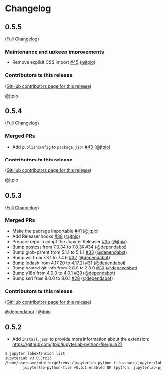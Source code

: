# Changelog

<!-- <START NEW CHANGELOG ENTRY> -->

## 0.5.5

([Full Changelog](https://github.com/jtpio/jupyterlab-python-file/compare/v0.5.4...d773bd7f00ad383aeb519616192b96be9c65dc59))

### Maintenance and upkeep improvements

- Remove explicit CSS import [#45](https://github.com/jtpio/jupyterlab-python-file/pull/45) ([@jtpio](https://github.com/jtpio))

### Contributors to this release

([GitHub contributors page for this release](https://github.com/jtpio/jupyterlab-python-file/graphs/contributors?from=2021-06-23&to=2021-06-23&type=c))

[@jtpio](https://github.com/search?q=repo%3Ajtpio%2Fjupyterlab-python-file+involves%3Ajtpio+updated%3A2021-06-23..2021-06-23&type=Issues)

<!-- <END NEW CHANGELOG ENTRY> -->

## 0.5.4

([Full Changelog](https://github.com/jtpio/jupyterlab-python-file/compare/v0.5.3...21c9459e053c9222fd8cc33f93a7c2471af44d28))

### Merged PRs

- Add `publishConfig` to `package.json` [#43](https://github.com/jtpio/jupyterlab-python-file/pull/43) ([@jtpio](https://github.com/jtpio))

### Contributors to this release

([GitHub contributors page for this release](https://github.com/jtpio/jupyterlab-python-file/graphs/contributors?from=2021-06-21&to=2021-06-23&type=c))

[@jtpio](https://github.com/search?q=repo%3Ajtpio%2Fjupyterlab-python-file+involves%3Ajtpio+updated%3A2021-06-21..2021-06-23&type=Issues)

## 0.5.3

([Full Changelog](https://github.com/jtpio/jupyterlab-python-file/compare/0.5.2...baeb9b7efe84ee65ea263bcd9efe9591c1d3263c))

### Merged PRs

- Make the package importable [#41](https://github.com/jtpio/jupyterlab-python-file/pull/41) ([@jtpio](https://github.com/jtpio))
- Add Releaser hooks [#38](https://github.com/jtpio/jupyterlab-python-file/pull/38) ([@jtpio](https://github.com/jtpio))
- Prepare repo to adopt the Jupyter Releaser [#35](https://github.com/jtpio/jupyterlab-python-file/pull/35) ([@jtpio](https://github.com/jtpio))
- Bump postcss from 7.0.34 to 7.0.36 [#34](https://github.com/jtpio/jupyterlab-python-file/pull/34) ([@dependabot](https://github.com/dependabot))
- Bump glob-parent from 5.1.1 to 5.1.2 [#33](https://github.com/jtpio/jupyterlab-python-file/pull/33) ([@dependabot](https://github.com/dependabot))
- Bump ws from 7.3.1 to 7.4.6 [#32](https://github.com/jtpio/jupyterlab-python-file/pull/32) ([@dependabot](https://github.com/dependabot))
- Bump lodash from 4.17.20 to 4.17.21 [#31](https://github.com/jtpio/jupyterlab-python-file/pull/31) ([@dependabot](https://github.com/dependabot))
- Bump hosted-git-info from 2.8.8 to 2.8.9 [#30](https://github.com/jtpio/jupyterlab-python-file/pull/30) ([@dependabot](https://github.com/dependabot))
- Bump y18n from 4.0.0 to 4.0.1 [#29](https://github.com/jtpio/jupyterlab-python-file/pull/29) ([@dependabot](https://github.com/dependabot))
- Bump ssri from 8.0.0 to 8.0.1 [#28](https://github.com/jtpio/jupyterlab-python-file/pull/28) ([@dependabot](https://github.com/dependabot))

### Contributors to this release

([GitHub contributors page for this release](https://github.com/jtpio/jupyterlab-python-file/graphs/contributors?from=2020-12-16&to=2021-06-21&type=c))

[@dependabot](https://github.com/search?q=repo%3Ajtpio%2Fjupyterlab-python-file+involves%3Adependabot+updated%3A2020-12-16..2021-06-21&type=Issues) | [@jtpio](https://github.com/search?q=repo%3Ajtpio%2Fjupyterlab-python-file+involves%3Ajtpio+updated%3A2020-12-16..2021-06-21&type=Issues)

## 0.5.2

- Add `install.json` to provide more information about the extension: https://github.com/jtpio/jupyterlab-python-file/pull/27

```bash
$ jupyter labextension list
JupyterLab v3.0.0rc13
/home/username/miniforge3/envs/jupyterlab-python-file/share/jupyter/labextensions
        jupyterlab-python-file v0.5.1 enabled OK (python, jupyterlab-python-file)
```
